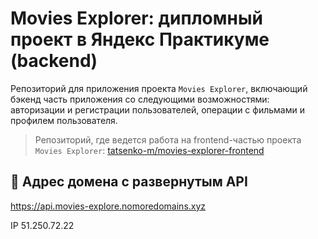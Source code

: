 # Movies Explorer: дипломный проект в Яндекс Практикуме (backend)
Репозиторий для приложения проекта `Movies Explorer`, включающий бэкенд часть приложения со следующими возможностями: авторизации и регистрации пользователей, операции с фильмами и профилем пользователя. 

> Репозиторий, где ведется работа на frontend-частью проекта `Movies Explorer`: [tatsenko-m/movies-explorer-frontend](https://github.com/tatsenko-m/movies-explorer-frontend.git)

## 🔗 Адрес домена с развернутым API

https://api.movies-explore.nomoredomains.xyz

IP 51.250.72.22
